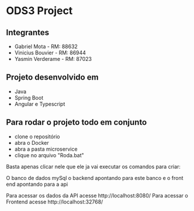 # ODS3 Project

## Integrantes
- Gabriel Mota - RM: 88632
- Vinicius Bouvier - RM: 86944
- Yasmin Verderame - RM: 87023


## Projeto desenvolvido em 
- Java 
- Spring Boot
- Angular e Typescript


## Para rodar o projeto todo em conjunto

- clone o repositório
- abra o Docker
- abra a pasta microservice
- clique no arquivo "Roda.bat"

Basta apenas clicar nele que ele ja vai executar os comandos para criar:

O banco de dados mySql
o backend apontando para este banco
e o front end apontando para a api

Para acessar os dados da API acesse http://localhost:8080/
Para acessar o Frontend acesse http://localhost:32768/
